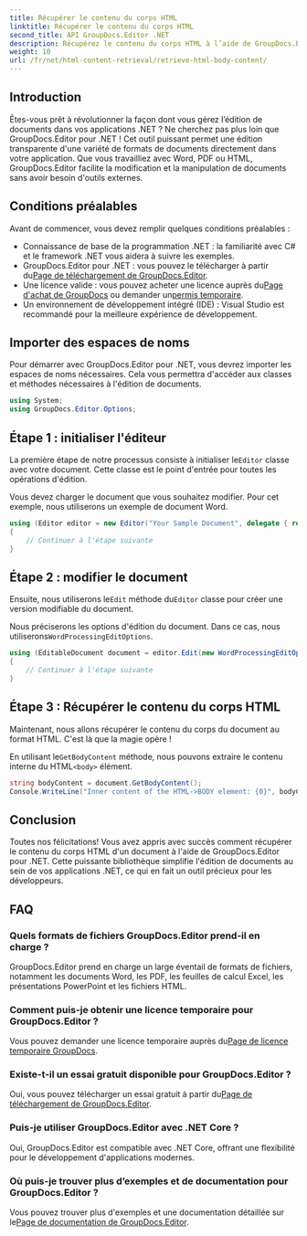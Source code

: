 ```yaml
---
title: Récupérer le contenu du corps HTML
linktitle: Récupérer le contenu du corps HTML
second_title: API GroupDocs.Editor .NET
description: Récupérez le contenu du corps HTML à l’aide de GroupDocs.Editor pour .NET avec notre guide étape par étape. Améliorez vos applications .NET sans effort.
weight: 10
url: /fr/net/html-content-retrieval/retrieve-html-body-content/
---
```

## Introduction
Êtes-vous prêt à révolutionner la façon dont vous gérez l’édition de documents dans vos applications .NET ? Ne cherchez pas plus loin que GroupDocs.Editor pour .NET ! Cet outil puissant permet une édition transparente d'une variété de formats de documents directement dans votre application. Que vous travailliez avec Word, PDF ou HTML, GroupDocs.Editor facilite la modification et la manipulation de documents sans avoir besoin d'outils externes.
## Conditions préalables
Avant de commencer, vous devez remplir quelques conditions préalables :
- Connaissance de base de la programmation .NET : la familiarité avec C# et le framework .NET vous aidera à suivre les exemples.
-  GroupDocs.Editor pour .NET : vous pouvez le télécharger à partir du[Page de téléchargement de GroupDocs.Editor](https://releases.groupdocs.com/editor/net/).
-  Une licence valide : vous pouvez acheter une licence auprès du[Page d'achat de GroupDocs](https://purchase.groupdocs.com/buy) ou demander un[permis temporaire](https://purchase.groupdocs.com/temporary-license/).
- Un environnement de développement intégré (IDE) : Visual Studio est recommandé pour la meilleure expérience de développement.
## Importer des espaces de noms
Pour démarrer avec GroupDocs.Editor pour .NET, vous devrez importer les espaces de noms nécessaires. Cela vous permettra d'accéder aux classes et méthodes nécessaires à l'édition de documents.
```csharp
using System;
using GroupDocs.Editor.Options;
```
## Étape 1 : initialiser l'éditeur
La première étape de notre processus consiste à initialiser le`Editor` classe avec votre document. Cette classe est le point d'entrée pour toutes les opérations d'édition.

Vous devez charger le document que vous souhaitez modifier. Pour cet exemple, nous utiliserons un exemple de document Word.
```csharp
using (Editor editor = new Editor("Your Sample Document", delegate { return new WordProcessingLoadOptions(); }))
{
    // Continuer à l'étape suivante
}
```
## Étape 2 : modifier le document
 Ensuite, nous utiliserons le`Edit` méthode du`Editor` classe pour créer une version modifiable du document.

 Nous préciserons les options d'édition du document. Dans ce cas, nous utiliserons`WordProcessingEditOptions`.
```csharp
using (EditableDocument document = editor.Edit(new WordProcessingEditOptions()))
{
    // Continuer à l'étape suivante
}
```
## Étape 3 : Récupérer le contenu du corps HTML
Maintenant, nous allons récupérer le contenu du corps du document au format HTML. C'est là que la magie opère !

 En utilisant le`GetBodyContent` méthode, nous pouvons extraire le contenu interne du HTML`<body>` élément.
```csharp
string bodyContent = document.GetBodyContent();
Console.WriteLine("Inner content of the HTML->BODY element: {0}", bodyContent);
```

## Conclusion
Toutes nos félicitations! Vous avez appris avec succès comment récupérer le contenu du corps HTML d'un document à l'aide de GroupDocs.Editor pour .NET. Cette puissante bibliothèque simplifie l'édition de documents au sein de vos applications .NET, ce qui en fait un outil précieux pour les développeurs.
## FAQ
### Quels formats de fichiers GroupDocs.Editor prend-il en charge ?
GroupDocs.Editor prend en charge un large éventail de formats de fichiers, notamment les documents Word, les PDF, les feuilles de calcul Excel, les présentations PowerPoint et les fichiers HTML.
### Comment puis-je obtenir une licence temporaire pour GroupDocs.Editor ?
 Vous pouvez demander une licence temporaire auprès du[Page de licence temporaire GroupDocs](https://purchase.groupdocs.com/temporary-license/).
### Existe-t-il un essai gratuit disponible pour GroupDocs.Editor ?
 Oui, vous pouvez télécharger un essai gratuit à partir du[Page de téléchargement de GroupDocs.Editor](https://releases.groupdocs.com/).
### Puis-je utiliser GroupDocs.Editor avec .NET Core ?
Oui, GroupDocs.Editor est compatible avec .NET Core, offrant une flexibilité pour le développement d'applications modernes.
### Où puis-je trouver plus d’exemples et de documentation pour GroupDocs.Editor ?
 Vous pouvez trouver plus d'exemples et une documentation détaillée sur le[Page de documentation de GroupDocs.Editor](https://tutorials.groupdocs.com/editor/net/).